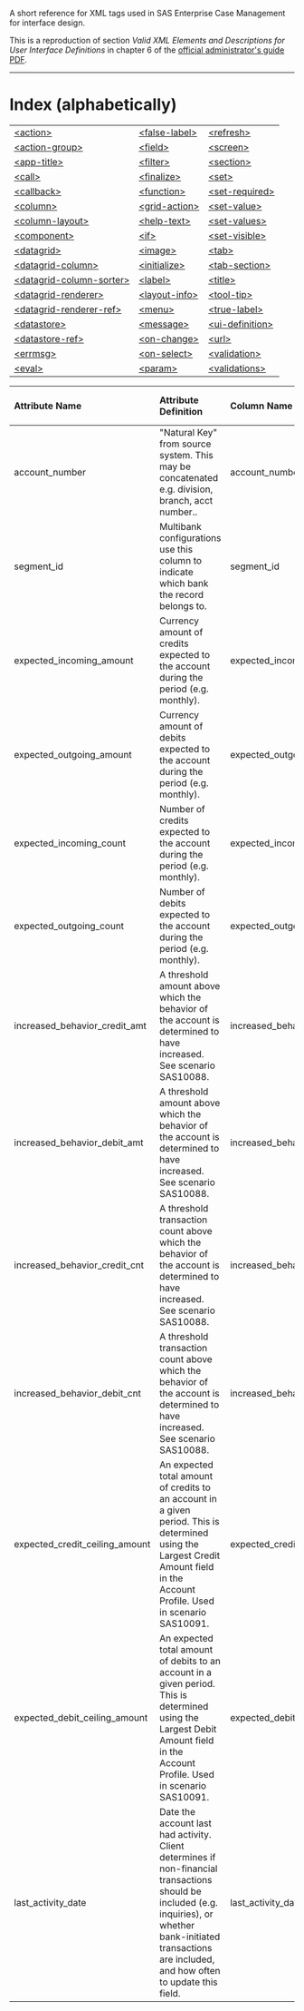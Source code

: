 A short reference for XML tags used in SAS Enterprise Case Management for interface design.

This is a reproduction of section *Valid XML Elements and Descriptions for User Interface Definitions* in chapter 6 of the [official administrator's guide PDF](https://support.sas.com/documentation/onlinedoc/ecm/6.3/casemgmtag.pdf).

---

# Index (alphabetically)

||||
|:---|:---|:---|
|[\<action>](./action.md)|[\<false-label>](./false-label.md)|[\<refresh>](./refresh.md)|
|[\<action-group>](./action-group.md)|[\<field>](./field.md)|[\<screen>](./screen.md)|
|[\<app-title>](./app-title.md)|[\<filter>](./filter.md)|[\<section>](./section.md)|
|[\<call>](./call.md)|[\<finalize>](./finalize.md)|[\<set>](./set.md)|
|[\<callback>](./callback.md)|[\<function>](./function.md)|[\<set-required>](./set-required.md)|
|[\<column>](./column.md)|[\<grid-action>](./grid-action.md)|[\<set-value>](./set-value.md)|
|[\<column-layout>](./column-layout.md)|[\<help-text>](./help-text.md)|[\<set-values>](./set-values.md)|
|[\<component>](./component.md)|[\<if>](./if.md)|[\<set-visible>](./set-visible.md)|
|[\<datagrid>](./datagrid.md)|[\<image>](./image.md)|[\<tab>](./tab.md)|
|[\<datagrid-column>](./datagrid-column.md)|[\<initialize>](./initialize.md)|[\<tab-section>](./tab-section.md)|
|[\<datagrid-column-sorter>](./datagrid-column-sorter.md)|[\<label>](./label.md)|[\<title>](./title.md)|
|[\<datagrid-renderer>](./datagrid-renderer.md)|[\<layout-info>](./layout-info.md)|[\<tool-tip>](./tool-tip.md)|
|[\<datagrid-renderer-ref>](./datagrid-renderer-ref.md)|[\<menu>](./menu.md)|[\<true-label>](./true-label.md)|
|[\<datastore>](./datastore.md)|[\<message>](./message.md)|[\<ui-definition>](./ui-definition.md)|
|[\<datastore-ref>](./datastore-ref.md)|[\<on-change>](./on-change.md)|[\<url>](./url.md)|
|[\<errmsg>](./errmsg.md)|[\<on-select>](./on-select.md)|[\<validation>](./validation.md)|
|[\<eval>](./eval.md)|[\<param>](./param.md)|[\<validations>](./validations.md)|


| Attribute Name                 | Attribute Definition                                                                                                                                                                                               | Column Name                    | Column Data Type   | Column Null Option   | Column Is PK   | Column Is FK   |
|:-------------------------------|:-------------------------------------------------------------------------------------------------------------------------------------------------------------------------------------------------------------------|:-------------------------------|:-------------------|:---------------------|:---------------|:---------------|
| account_number                 | "Natural Key" from source system.  This may be concatenated e.g. division, branch, acct number..                                                                                                                   | account_number                 | VARCHAR2(50)       | Not Null             | Yes            | No             |
| segment_id                     | Multibank configurations use this column to indicate which bank the record belongs to.                                                                                                                             | segment_id                     | VARCHAR2(128)      | Not Null             | Yes            | No             |
| expected_incoming_amount       | Currency amount of credits expected to the account during the period (e.g. monthly).                                                                                                                               | expected_incoming_amount       | NUMBER(18,5)       | Null                 | No             | No             |
| expected_outgoing_amount       | Currency amount of debits expected to the account during the period (e.g. monthly).                                                                                                                                | expected_outgoing_amount       | NUMBER(18,5)       | Null                 | No             | No             |
| expected_incoming_count        | Number of credits expected to the account during the period (e.g. monthly).                                                                                                                                        | expected_incoming_count        | NUMBER(10)         | Null                 | No             | No             |
| expected_outgoing_count        | Number of debits expected to the account during the period (e.g. monthly).                                                                                                                                         | expected_outgoing_count        | NUMBER(10)         | Null                 | No             | No             |
| increased_behavior_credit_amt  | A threshold amount above which the behavior of the account is determined to have increased. See scenario SAS10088.                                                                                                 | increased_behavior_credit_amt  | NUMBER(18,5)       | Null                 | No             | No             |
| increased_behavior_debit_amt   | A threshold amount above which the behavior of the account is determined to have increased. See scenario SAS10088.                                                                                                 | increased_behavior_debit_amt   | NUMBER(18,5)       | Null                 | No             | No             |
| increased_behavior_credit_cnt  | A threshold transaction count above which the behavior of the account is determined to have increased. See scenario SAS10088.                                                                                      | increased_behavior_credit_cnt  | NUMBER(15,5)       | Null                 | No             | No             |
| increased_behavior_debit_cnt   | A threshold transaction count above which the behavior of the account is determined to have increased. See scenario SAS10088.                                                                                      | increased_behavior_debit_cnt   | NUMBER(15,5)       | Null                 | No             | No             |
| expected_credit_ceiling_amount | An expected total amount of credits to an account in a given period.  This is determined using the Largest Credit Amount field in the Account Profile.  Used in scenario SAS10091.                                 | expected_credit_ceiling_amount | NUMBER(18,5)       | Null                 | No             | No             |
| expected_debit_ceiling_amount  | An expected total amount of debits to an account in a given period.  This is determined using the Largest Debit Amount field in the Account Profile.  Used in scenario SAS10091.                                   | expected_debit_ceiling_amount  | NUMBER(18,5)       | Null                 | No             | No             |
| last_activity_date             | Date the account last had activity.  Client determines if non-financial transactions should be included (e.g. inquiries), or whether bank-initiated transactions are included, and how often to update this field. | last_activity_date             | DATE               | Null                 | No             | No             |
